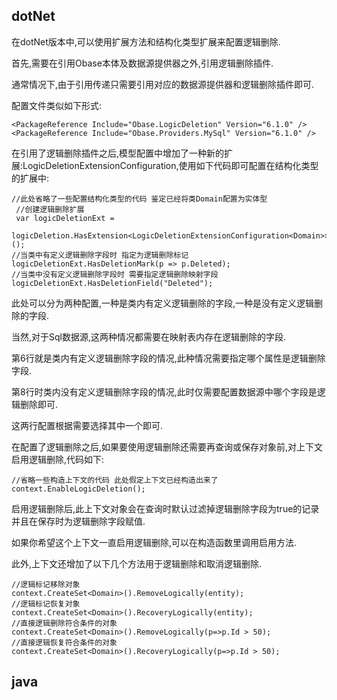 
## dotNet

在dotNet版本中,可以使用扩展方法和结构化类型扩展来配置逻辑删除.

首先,需要在引用Obase本体及数据源提供器之外,引用逻辑删除插件.

通常情况下,由于引用传递只需要引用对应的数据源提供器和逻辑删除插件即可.

配置文件类似如下形式:

```
<PackageReference Include="Obase.LogicDeletion" Version="6.1.0" />
<PackageReference Include="Obase.Providers.MySql" Version="6.1.0" />
```

在引用了逻辑删除插件之后,模型配置中增加了一种新的扩展:LogicDeletionExtensionConfiguration<TEntity>,使用如下代码即可配置在结构化类型的扩展中:


```
//此处省略了一些配置结构化类型的代码 鉴定已经将类Domain配置为实体型
 //创建逻辑删除扩展
 var logicDeletionExt =
     logicDeletion.HasExtension<LogicDeletionExtensionConfiguration<Domain>>();
//当类中有定义逻辑删除字段时 指定为逻辑删除标记
logicDeletionExt.HasDeletionMark(p => p.Deleted);
//当类中没有定义逻辑删除字段时 需要指定逻辑删除映射字段
logicDeletionExt.HasDeletionField("Deleted");
```

此处可以分为两种配置,一种是类内有定义逻辑删除的字段,一种是没有定义逻辑删除的字段.

当然,对于Sql数据源,这两种情况都需要在映射表内存在逻辑删除的字段.

第6行就是类内有定义逻辑删除字段的情况,此种情况需要指定哪个属性是逻辑删除字段.

第8行时类内没有定义逻辑删除字段的情况,此时仅需要配置数据源中哪个字段是逻辑删除即可.

这两行配置根据需要选择其中一个即可.

在配置了逻辑删除之后,如果要使用逻辑删除还需要再查询或保存对象前,对上下文启用逻辑删除,代码如下:


```
//省略一些构造上下文的代码 此处假定上下文已经构造出来了
context.EnableLogicDeletion();
```

启用逻辑删除后,此上下文对象会在查询时默认过滤掉逻辑删除字段为true的记录并且在保存时为逻辑删除字段赋值.

如果你希望这个上下文一直启用逻辑删除,可以在构造函数里调用启用方法.

此外,上下文还增加了以下几个方法用于逻辑删除和取消逻辑删除.


```
//逻辑标记移除对象
context.CreateSet<Domain>().RemoveLogically(entity);
//逻辑标记恢复对象
context.CreateSet<Domain>().RecoveryLogically(entity);
//直接逻辑删除符合条件的对象
context.CreateSet<Domain>().RemoveLogically(p=>p.Id > 50);
//直接逻辑恢复符合条件的对象
context.CreateSet<Domain>().RecoveryLogically(p=>p.Id > 50);
```

## java